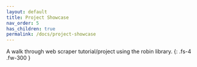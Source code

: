 ```yaml
---
layout: default
title: Project Showcase
nav_order: 5
has_children: true
permalink: /docs/project-showcase
---
```


A walk through web scraper tutorial/project using the robin library.
{: .fs-4 .fw-300 }
